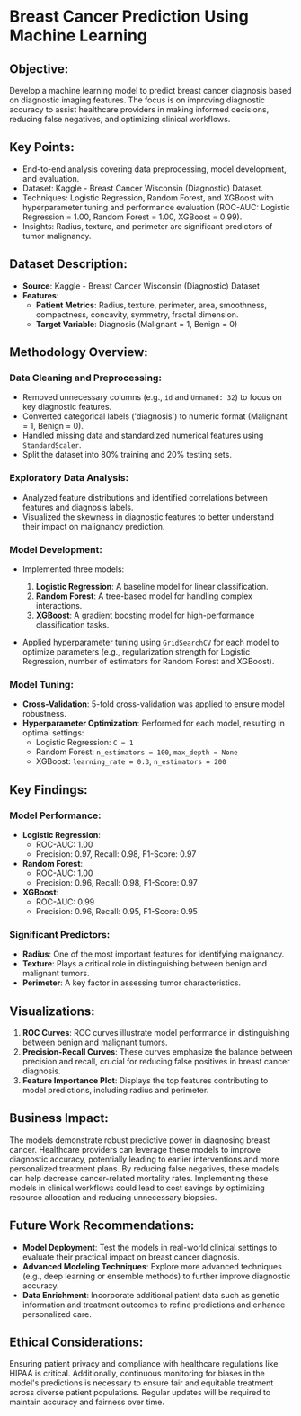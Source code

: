 # Breast Cancer Prediction Using Machine Learning

## Objective:
Develop a machine learning model to predict breast cancer diagnosis based on diagnostic imaging features. The focus is on improving diagnostic accuracy to assist healthcare providers in making informed decisions, reducing false negatives, and optimizing clinical workflows.

## Key Points:
- End-to-end analysis covering data preprocessing, model development, and evaluation.
- Dataset: Kaggle - Breast Cancer Wisconsin (Diagnostic) Dataset.
- Techniques: Logistic Regression, Random Forest, and XGBoost with hyperparameter tuning and performance evaluation (ROC-AUC: Logistic Regression = 1.00, Random Forest = 1.00, XGBoost = 0.99).
- Insights: Radius, texture, and perimeter are significant predictors of tumor malignancy.

## Dataset Description:
- **Source**: Kaggle - Breast Cancer Wisconsin (Diagnostic) Dataset
- **Features**:
  - **Patient Metrics**: Radius, texture, perimeter, area, smoothness, compactness, concavity, symmetry, fractal dimension.
  - **Target Variable**: Diagnosis (Malignant = 1, Benign = 0)

## Methodology Overview:

### Data Cleaning and Preprocessing:
- Removed unnecessary columns (e.g., `id` and `Unnamed: 32`) to focus on key diagnostic features.
- Converted categorical labels ('diagnosis') to numeric format (Malignant = 1, Benign = 0).
- Handled missing data and standardized numerical features using `StandardScaler`.
- Split the dataset into 80% training and 20% testing sets.

### Exploratory Data Analysis:
- Analyzed feature distributions and identified correlations between features and diagnosis labels.
- Visualized the skewness in diagnostic features to better understand their impact on malignancy prediction.

### Model Development:
- Implemented three models:
  1. **Logistic Regression**: A baseline model for linear classification.
  2. **Random Forest**: A tree-based model for handling complex interactions.
  3. **XGBoost**: A gradient boosting model for high-performance classification tasks.
  
- Applied hyperparameter tuning using `GridSearchCV` for each model to optimize parameters (e.g., regularization strength for Logistic Regression, number of estimators for Random Forest and XGBoost).
  
### Model Tuning:
- **Cross-Validation**: 5-fold cross-validation was applied to ensure model robustness.
- **Hyperparameter Optimization**: Performed for each model, resulting in optimal settings:
  - Logistic Regression: `C = 1`
  - Random Forest: `n_estimators = 100`, `max_depth = None`
  - XGBoost: `learning_rate = 0.3`, `n_estimators = 200`

## Key Findings:

### Model Performance:
- **Logistic Regression**:
  - ROC-AUC: 1.00
  - Precision: 0.97, Recall: 0.98, F1-Score: 0.97
- **Random Forest**:
  - ROC-AUC: 1.00
  - Precision: 0.96, Recall: 0.98, F1-Score: 0.97
- **XGBoost**:
  - ROC-AUC: 0.99
  - Precision: 0.96, Recall: 0.95, F1-Score: 0.95

### Significant Predictors:
- **Radius**: One of the most important features for identifying malignancy.
- **Texture**: Plays a critical role in distinguishing between benign and malignant tumors.
- **Perimeter**: A key factor in assessing tumor characteristics.

## Visualizations:
1. **ROC Curves**: ROC curves illustrate model performance in distinguishing between benign and malignant tumors.
2. **Precision-Recall Curves**: These curves emphasize the balance between precision and recall, crucial for reducing false positives in breast cancer diagnosis.
3. **Feature Importance Plot**: Displays the top features contributing to model predictions, including radius and perimeter.

## Business Impact:
The models demonstrate robust predictive power in diagnosing breast cancer. Healthcare providers can leverage these models to improve diagnostic accuracy, potentially leading to earlier interventions and more personalized treatment plans. By reducing false negatives, these models can help decrease cancer-related mortality rates. Implementing these models in clinical workflows could lead to cost savings by optimizing resource allocation and reducing unnecessary biopsies.

## Future Work Recommendations:
- **Model Deployment**: Test the models in real-world clinical settings to evaluate their practical impact on breast cancer diagnosis.
- **Advanced Modeling Techniques**: Explore more advanced techniques (e.g., deep learning or ensemble methods) to further improve diagnostic accuracy.
- **Data Enrichment**: Incorporate additional patient data such as genetic information and treatment outcomes to refine predictions and enhance personalized care.

## Ethical Considerations:
Ensuring patient privacy and compliance with healthcare regulations like HIPAA is critical. Additionally, continuous monitoring for biases in the model's predictions is necessary to ensure fair and equitable treatment across diverse patient populations. Regular updates will be required to maintain accuracy and fairness over time.
